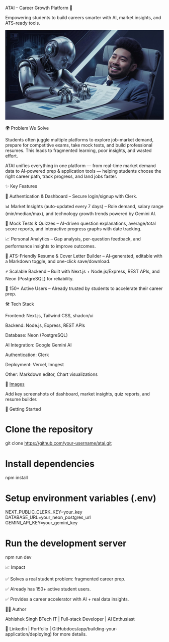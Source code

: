 ATAI – Career Growth Platform 🚀

Empowering students to build careers smarter with AI, market insights, and ATS-ready tools.

![Cover Image](https://github.com/Abhishek-singh-007/ATAI---Build-your-Future-with-AI/blob/main/public/banner2.jpeg)

🌍 Problem We Solve

Students often juggle multiple platforms to explore job-market demand, prepare for competitive exams, take mock tests, and build professional resumes. This leads to fragmented learning, poor insights, and wasted effort.

ATAI unifies everything in one platform — from real-time market demand data to AI-powered prep & application tools — helping students choose the right career path, track progress, and land jobs faster.

✨ Key Features

🔐 Authentication & Dashboard – Secure login/signup with Clerk.

📊 Market Insights (auto-updated every 7 days) – Role demand, salary range (min/median/max), and technology growth trends powered by Gemini AI.

📝 Mock Tests & Quizzes – AI-driven question explanations, average/total score reports, and interactive progress graphs with date tracking.

📈 Personal Analytics – Gap analysis, per-question feedback, and performance insights to improve outcomes.

📄 ATS-Friendly Resume & Cover Letter Builder – AI-generated, editable with a Markdown toggle, and one-click save/download.

⚡ Scalable Backend – Built with Next.js + Node.js/Express, REST APIs, and Neon (PostgreSQL) for reliability.

🚀 150+ Active Users – Already trusted by students to accelerate their career prep.

🛠️ Tech Stack

Frontend: Next.js, Tailwind CSS, shadcn/ui

Backend: Node.js, Express, REST APIs

Database: Neon (PostgreSQL)

AI Integration: Google Gemini AI

Authentication: Clerk

Deployment: Vercel, Inngest

Other: Markdown editor, Chart visualizations

📸 [Images](https://github.com/Abhishek-singh-007/ATAI---Build-your-Future-with-AI/blob/main/public/banner2.jpeg)

Add key screenshots of dashboard, market insights, quiz reports, and resume builder.

🚀 Getting Started
# Clone the repository
git clone https://github.com/your-username/atai.git  

# Install dependencies
npm install  

# Setup environment variables (.env)
NEXT_PUBLIC_CLERK_KEY=your_key
DATABASE_URL=your_neon_postgres_url
GEMINI_API_KEY=your_gemini_key  

# Run the development server
npm run dev

📈 Impact

✅ Solves a real student problem: fragmented career prep.

✅ Already has 150+ active student users.

✅ Provides a career accelerator with AI + real data insights.

👨‍💻 Author

Abhishek Singh
BTech IT | Full-stack Developer | AI Enthusiast

🔗 LinkedIn
 | Portfolio
 | GitHubdocs/app/building-your-application/deploying) for more details.
